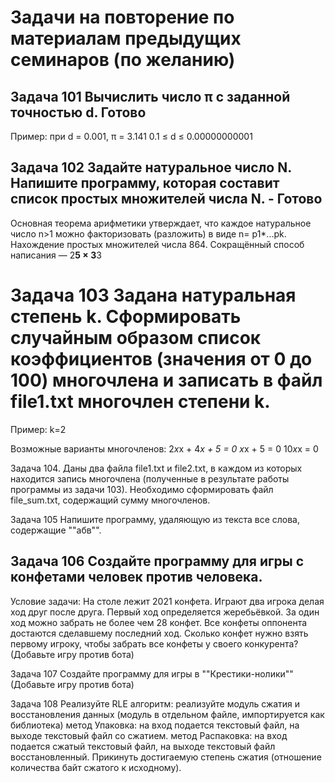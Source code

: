 # Задачи на повторение по материалам предыдущих семинаров (по желанию)

## Задача 101 Вычислить число π c заданной точностью d. Готово
Пример: 
при d = 0.001, π = 3.141    0.1 ≤ d ≤ 0.00000000001

## Задача 102 Задайте натуральное число N. Напишите программу, которая составит список простых множителей числа N. - Готово
Основная теорема арифметики утверждает, что каждое натуральное число n>1 можно факторизовать (разложить) в виде n= p1*...pk.
Нахождение простых множителей числа 864. Сокращённый способ написания — 2**5 × 3**3

# Задача 103 Задана натуральная степень k. Сформировать случайным образом список коэффициентов (значения от 0 до 100) многочлена и записать в файл file1.txt многочлен степени k.

Пример:  k=2 

Возможные варианты многочленов:
2*x*x + 4*x + 5 = 0 
x*x + 5 = 0 
10*x*x = 0

Задача 104. Даны два файла file1.txt и file2.txt, в каждом из которых находится запись многочлена (полученные в результате работы программы из задачи 103). Необходимо сформировать файл file_sum.txt, содержащий сумму многочленов.

Задача 105 Напишите программу, удаляющую из текста все слова, содержащие ""абв"".

## Задача 106 Создайте программу для игры с конфетами человек против человека.
Условие задачи: На столе лежит 2021 конфета. Играют два игрока делая ход друг после друга. Первый ход определяется жеребьёвкой. За один ход можно забрать не более чем 28 конфет. Все конфеты оппонента достаются сделавшему последний ход. Сколько конфет нужно взять первому игроку, чтобы забрать все конфеты у своего конкурента? (Добавьте игру против бота)

Задача 107 Создайте программу для игры в ""Крестики-нолики"" (Добавьте игру против бота)

Задача 108 Реализуйте RLE алгоритм: реализуйте модуль сжатия и восстановления данных (модуль в отдельном файле, импортируется как библиотека)
метод Упаковка: на вход подается текстовый файл, на выходе текстовый файл со сжатием.
метод Распаковка: на вход подается сжатый текстовый файл, на выходе текстовый файл восстановленный.
Прикинуть достигаемую степень сжатия (отношение количества байт сжатого к исходному).